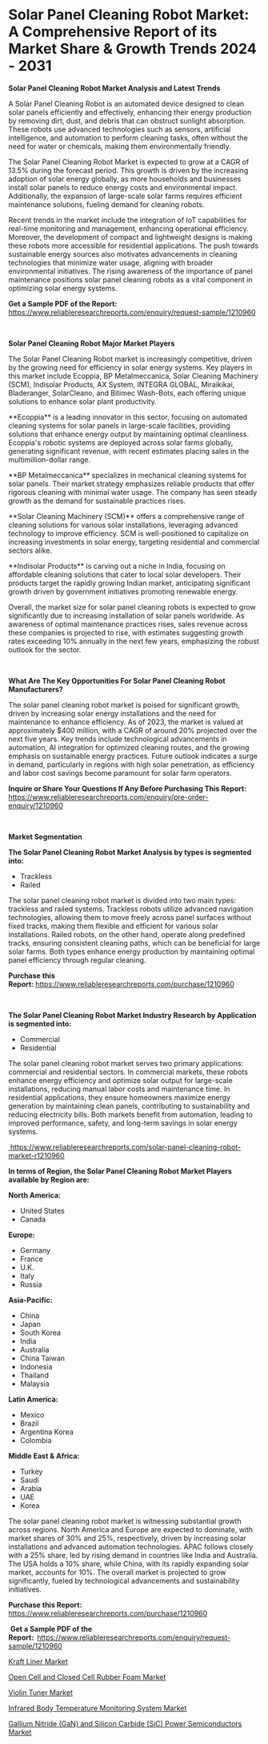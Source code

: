 <p><h1>Solar Panel Cleaning Robot Market: A Comprehensive Report of its Market Share & Growth Trends 2024 - 2031</h1></p><p><strong>Solar Panel Cleaning Robot Market Analysis and Latest Trends</strong></p>
<p><p>A Solar Panel Cleaning Robot is an automated device designed to clean solar panels efficiently and effectively, enhancing their energy production by removing dirt, dust, and debris that can obstruct sunlight absorption. These robots use advanced technologies such as sensors, artificial intelligence, and automation to perform cleaning tasks, often without the need for water or chemicals, making them environmentally friendly.</p><p>The Solar Panel Cleaning Robot Market is expected to grow at a CAGR of 13.5% during the forecast period. This growth is driven by the increasing adoption of solar energy globally, as more households and businesses install solar panels to reduce energy costs and environmental impact. Additionally, the expansion of large-scale solar farms requires efficient maintenance solutions, fueling demand for cleaning robots.</p><p>Recent trends in the market include the integration of IoT capabilities for real-time monitoring and management, enhancing operational efficiency. Moreover, the development of compact and lightweight designs is making these robots more accessible for residential applications. The push towards sustainable energy sources also motivates advancements in cleaning technologies that minimize water usage, aligning with broader environmental initiatives. The rising awareness of the importance of panel maintenance positions solar panel cleaning robots as a vital component in optimizing solar energy systems.</p></p>
<p><strong>Get a Sample PDF of the Report:&nbsp;</strong> <a href="https://www.reliableresearchreports.com/enquiry/request-sample/1210960?utm_campaign=37&utm_medium=2&utm_source=Github&utm_content=ia&utm_term=04102024&utm_id=solar-panel-cleaning-robot">https://www.reliableresearchreports.com/enquiry/request-sample/1210960</a></p>
<p>&nbsp;</p>
<p><strong>Solar Panel Cleaning Robot Major Market Players</strong></p>
<p><p>The Solar Panel Cleaning Robot market is increasingly competitive, driven by the growing need for efficiency in solar energy systems. Key players in this market include Ecoppia, BP Metalmeccanica, Solar Cleaning Machinery (SCM), Indisolar Products, AX System, INTEGRA GLOBAL, Miraikikai, Bladeranger, SolarCleano, and Bitimec Wash-Bots, each offering unique solutions to enhance solar plant productivity.</p><p>**Ecoppia** is a leading innovator in this sector, focusing on automated cleaning systems for solar panels in large-scale facilities, providing solutions that enhance energy output by maintaining optimal cleanliness. Ecoppia's robotic systems are deployed across solar farms globally, generating significant revenue, with recent estimates placing sales in the multimillion-dollar range.</p><p>**BP Metalmeccanica** specializes in mechanical cleaning systems for solar panels. Their market strategy emphasizes reliable products that offer rigorous cleaning with minimal water usage. The company has seen steady growth as the demand for sustainable practices rises.</p><p>**Solar Cleaning Machinery (SCM)** offers a comprehensive range of cleaning solutions for various solar installations, leveraging advanced technology to improve efficiency. SCM is well-positioned to capitalize on increasing investments in solar energy, targeting residential and commercial sectors alike.</p><p>**Indisolar Products** is carving out a niche in India, focusing on affordable cleaning solutions that cater to local solar developers. Their products target the rapidly growing Indian market, anticipating significant growth driven by government initiatives promoting renewable energy.</p><p>Overall, the market size for solar panel cleaning robots is expected to grow significantly due to increasing installation of solar panels worldwide. As awareness of optimal maintenance practices rises, sales revenue across these companies is projected to rise, with estimates suggesting growth rates exceeding 10% annually in the next few years, emphasizing the robust outlook for the sector.</p></p>
<p>&nbsp;</p>
<p><strong>What Are The Key Opportunities For Solar Panel Cleaning Robot Manufacturers?</strong></p>
<p><p>The solar panel cleaning robot market is poised for significant growth, driven by increasing solar energy installations and the need for maintenance to enhance efficiency. As of 2023, the market is valued at approximately $400 million, with a CAGR of around 20% projected over the next five years. Key trends include technological advancements in automation, AI integration for optimized cleaning routes, and the growing emphasis on sustainable energy practices. Future outlook indicates a surge in demand, particularly in regions with high solar penetration, as efficiency and labor cost savings become paramount for solar farm operators.</p></p>
<p><strong>Inquire or Share Your Questions If Any Before Purchasing This Report:</strong> <a href="https://www.reliableresearchreports.com/enquiry/pre-order-enquiry/1210960?utm_campaign=37&utm_medium=2&utm_source=Github&utm_content=ia&utm_term=04102024&utm_id=solar-panel-cleaning-robot">https://www.reliableresearchreports.com/enquiry/pre-order-enquiry/1210960</a></p>
<p>&nbsp;</p>
<p><strong>Market Segmentation</strong></p>
<p><strong>The Solar Panel Cleaning Robot Market Analysis by types is segmented into:</strong></p>
<p><ul><li>Trackless</li><li>Railed</li></ul></p>
<p><p>The solar panel cleaning robot market is divided into two main types: trackless and railed systems. Trackless robots utilize advanced navigation technologies, allowing them to move freely across panel surfaces without fixed tracks, making them flexible and efficient for various solar installations. Railed robots, on the other hand, operate along predefined tracks, ensuring consistent cleaning paths, which can be beneficial for large solar farms. Both types enhance energy production by maintaining optimal panel efficiency through regular cleaning.</p></p>
<p><strong>Purchase this Report:&nbsp;</strong><a href="https://www.reliableresearchreports.com/purchase/1210960?utm_campaign=37&utm_medium=2&utm_source=Github&utm_content=ia&utm_term=04102024&utm_id=solar-panel-cleaning-robot">https://www.reliableresearchreports.com/purchase/1210960</a></p>
<p>&nbsp;</p>
<p><strong>The Solar Panel Cleaning Robot Market Industry Research by Application is segmented into:</strong></p>
<p><ul><li>Commercial</li><li>Residential</li></ul></p>
<p><p>The solar panel cleaning robot market serves two primary applications: commercial and residential sectors. In commercial markets, these robots enhance energy efficiency and optimize solar output for large-scale installations, reducing manual labor costs and maintenance time. In residential applications, they ensure homeowners maximize energy generation by maintaining clean panels, contributing to sustainability and reducing electricity bills. Both markets benefit from automation, leading to improved performance, safety, and long-term savings in solar energy systems.</p></p>
<p><a href="https://www.reliableresearchreports.com/solar-panel-cleaning-robot-market-r1210960?utm_campaign=37&utm_medium=2&utm_source=Github&utm_content=ia&utm_term=04102024&utm_id=solar-panel-cleaning-robot">&nbsp;https://www.reliableresearchreports.com/solar-panel-cleaning-robot-market-r1210960</a></p>
<p><strong>In terms of Region, the Solar Panel Cleaning Robot Market Players available by Region are:</strong></p>
<p>
    <p> <strong> North America: </strong>
        <ul>
            <li>United States</li>
            <li>Canada</li>
        </ul>
        </p> 
    <p> <strong> Europe: </strong>
        <ul>
            <li>Germany</li>
            <li>France</li>
            <li>U.K.</li>
            <li>Italy</li>
            <li>Russia</li>
        </ul>
        </p> 
    <p> <strong> Asia-Pacific: </strong>
        <ul>
            <li>China</li>
            <li>Japan</li>
            <li>South Korea</li>
            <li>India</li>
            <li>Australia</li>
            <li>China Taiwan</li>
            <li>Indonesia</li>
            <li>Thailand</li>
            <li>Malaysia</li>
        </ul>
        </p> 
    <p> <strong> Latin America: </strong>
        <ul>
            <li>Mexico</li>
            <li>Brazil</li>
            <li>Argentina Korea</li>
            <li>Colombia</li>
        </ul>
        </p> 
    <p> <strong> Middle East & Africa: </strong>
        <ul>
            <li>Turkey</li>
            <li>Saudi</li>
            <li>Arabia</li>
            <li>UAE</li>
            <li>Korea</li>
        </ul>
    </p>
    </p>
<p><p>The solar panel cleaning robot market is witnessing substantial growth across regions. North America and Europe are expected to dominate, with market shares of 30% and 25%, respectively, driven by increasing solar installations and advanced automation technologies. APAC follows closely with a 25% share, led by rising demand in countries like India and Australia. The USA holds a 10% share, while China, with its rapidly expanding solar market, accounts for 10%. The overall market is projected to grow significantly, fueled by technological advancements and sustainability initiatives.</p></p>
<p><strong>Purchase this Report: </strong><a href="https://www.reliableresearchreports.com/purchase/1210960?utm_campaign=37&utm_medium=2&utm_source=Github&utm_content=ia&utm_term=04102024&utm_id=solar-panel-cleaning-robot">https://www.reliableresearchreports.com/purchase/1210960</a></p>
<p>&nbsp;<strong>Get a Sample PDF of the Report:&nbsp;&nbsp;</strong><a href="https://www.reliableresearchreports.com/enquiry/request-sample/1210960?utm_campaign=37&utm_medium=2&utm_source=Github&utm_content=ia&utm_term=04102024&utm_id=solar-panel-cleaning-robot">https://www.reliableresearchreports.com/enquiry/request-sample/1210960</a></p>
<p><strong></strong></p>
<p><p><a href="https://www.linkedin.com/pulse/kraft-liner-market-share-size-trends-industry-analysis-report-logqc?utm_campaign=37&utm_medium=2&utm_source=Github&utm_content=ia&utm_term=04102024&utm_id=solar-panel-cleaning-robot">Kraft Liner Market</a></p><p><a href="https://github.com/LacThu1/Market-Research-Report-List-1/blob/main/open-cell-and-closed-cell-rubber-foam-market.md?utm_campaign=37&utm_medium=2&utm_source=Github&utm_content=ia&utm_term=04102024&utm_id=solar-panel-cleaning-robot">Open Cell and Closed Cell Rubber Foam Market</a></p><p><a href="https://www.linkedin.com/pulse/insights-violin-tuner-market-size-which-expanding-7-cagr-from-a38dc?utm_campaign=37&utm_medium=2&utm_source=Github&utm_content=ia&utm_term=04102024&utm_id=solar-panel-cleaning-robot">Violin Tuner Market</a></p><p><a href="https://github.com/ChristianClark406/Market-Research-Report-List-1/blob/main/infrared-body-temperature-monitoring-system-market.md?utm_campaign=37&utm_medium=2&utm_source=Github&utm_content=ia&utm_term=04102024&utm_id=solar-panel-cleaning-robot">Infrared Body Temperature Monitoring System Market</a></p><p><a href="https://issuu.com/reportprime-2/docs/gallium-nitride-gan-and-silicon-car_a6aa7d6b21e08d?utm_campaign=37&utm_medium=2&utm_source=Github&utm_content=ia&utm_term=04102024&utm_id=solar-panel-cleaning-robot">Gallium Nitride (GaN) and Silicon Carbide (SiC) Power Semiconductors Market</a></p></p>